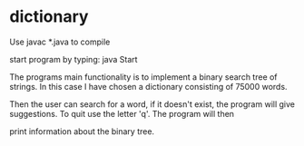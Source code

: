 # dictionary
Use javac *.java to compile 

start program by typing: java Start 

The programs main functionality is to implement a binary search tree of strings. In this case I have chosen a dictionary consisting of 75000 words. 

Then the user can search for a word, if it doesn't exist, the program will give suggestions. To quit use the letter 'q'. The program will then 

print information about the binary tree. 
